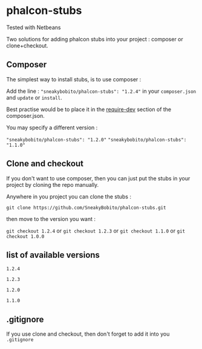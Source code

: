 phalcon-stubs
=============

Tested with Netbeans


Two solutions for adding phalcon stubs into your project : composer or clone+checkout.

Composer 
-----------

The simplest way to install stubs, is to use composer :


Add the line : ```"sneakybobito/phalcon-stubs": "1.2.4"``` in your ```composer.json``` and ```update``` or ```install```.

Best practise would be to place it in the [require-dev](http://getcomposer.org/doc/04-schema.md#require-dev) section of the composer.json.

You may specify a different version :

```"sneakybobito/phalcon-stubs": "1.2.0"```  ```"sneakybobito/phalcon-stubs": "1.1.0"```





Clone and checkout
-----------

If you don't want to use composer, then you can just put the stubs in your project by cloning the repo manually.

Anywhere in you project you can clone the stubs :

```git clone https://github.com/SneakyBobito/phalcon-stubs.git```

then move to the version you want : 

```git checkout 1.2.4``` or ```git checkout 1.2.3``` or ```git checkout 1.1.0``` or ```git checkout 1.0.0```


list of available versions
--------

```1.2.4```

```1.2.3```

```1.2.0```

```1.1.0```


.gitignore
-----

If you use clone and checkout, then don't forget to add it into you ```.gitignore```

